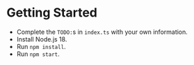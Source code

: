 # Getting Started

* Complete the `TODO:`s in `index.ts` with your own information.
* Install Node.js 18.
* Run `npm install`.
* Run `npm start`.